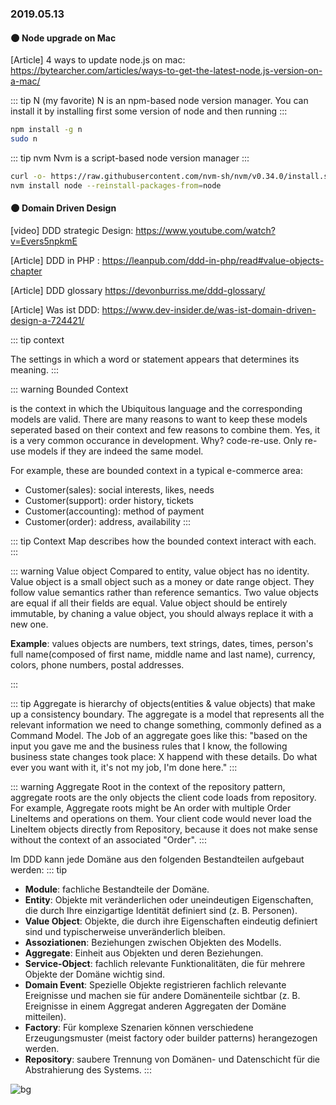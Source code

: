 ### 2019.05.13

#### :new_moon: Node upgrade on Mac

[Article] 4 ways to update node.js on mac: <https://bytearcher.com/articles/ways-to-get-the-latest-node.js-version-on-a-mac/>

::: tip N (my favorite)
N is an npm-based node version manager. You can install it by installing first some version of node and then running
:::

```bash
npm install -g n
sudo n
```

::: tip nvm
Nvm is a script-based node version manager
:::

```bash
curl -o- https://raw.githubusercontent.com/nvm-sh/nvm/v0.34.0/install.sh | bash
nvm install node --reinstall-packages-from=node
```

#### :new_moon: Domain Driven Design

[video] DDD strategic Design: <https://www.youtube.com/watch?v=Evers5npkmE>

[Article] DDD in PHP : <https://leanpub.com/ddd-in-php/read#value-objects-chapter>

[Article] DDD glossary <https://devonburriss.me/ddd-glossary/>

[Article] Was ist DDD: <https://www.dev-insider.de/was-ist-domain-driven-design-a-724421/>

::: tip context

The settings in which a word or statement appears that determines its meaning.
:::

::: warning Bounded Context

is the context in which the Ubiquitous language and the corresponding models are valid. There are many reasons to want to keep
these models seperated based on their context and few reasons to combine them. Yes, it is a very common occurance in development.
Why? code-re-use. Only re-use models if they are indeed the same model.

For example, these are bounded context in a typical e-commerce area:

- Customer(sales): social interests, likes, needs
- Customer(support): order history, tickets
- Customer(accounting): method of payment
- Customer(order): address, availability
  :::

::: tip Context Map
describes how the bounded context interact with each.
:::

::: warning Value object
Compared to entity, value object has no identity. Value object is a small object such as a money or date range object. They follow value semantics rather than reference semantics.
Two value objects are equal if all their fields are equal. Value object should be entirely immutable, by chaning a value object, you
should always replace it with a new one.

**Example**: values objects are numbers, text strings, dates, times, person's full name(composed of first name, middle name and last name), currency, colors, phone numbers, postal addresses.

:::

::: tip Aggregate
is hierarchy of objects(entities & value objects) that make up a consistency boundary. The aggregate is a model that represents all the relevant information we need to change something, commonly defined as a Command Model. The Job of an aggregate goes like this: "based on the input you gave me and the business rules that I know, the following business state changes took place: X happend with these details. Do what ever you want with it, it's not my job, I'm done here."
:::

::: warning Aggregate Root
in the context of the repository pattern, aggregate roots are the only objects the client code loads from repository. For example, Aggregate roots might be An order with multiple Order LineItems and operations on them. Your client code would never load the LineItem objects directly from Repository, because it does not make sense without the context of an associated "Order".
:::

Im DDD kann jede Domäne aus den folgenden Bestandteilen aufgebaut werden:
::: tip

- **Module**: fachliche Bestandteile der Domäne.
- **Entity**: Objekte mit veränderlichen oder uneindeutigen Eigenschaften, die durch Ihre einzigartige Identität definiert sind (z. B. Personen).
- **Value Object**: Objekte, die durch ihre Eigenschaften eindeutig definiert sind und typischerweise unveränderlich bleiben.
- **Assoziationen**: Beziehungen zwischen Objekten des Modells.
- **Aggregate**: Einheit aus Objekten und deren Beziehungen.
- **Service-Object**: fachlich relevante Funktionalitäten, die für mehrere Objekte der Domäne wichtig sind.
- **Domain Event**: Spezielle Objekte registrieren fachlich relevante Ereignisse und machen sie für andere Domänenteile sichtbar (z. B. Ereignisse in einem Aggregat anderen Aggregaten der Domäne mitteilen).
- **Factory**: Für komplexe Szenarien können verschiedene Erzeugungsmuster (meist factory oder builder patterns) herangezogen werden.
- **Repository**: saubere Trennung von Domänen- und Datenschicht für die Abstrahierung des Systems.
  :::

![bg](https://images.unsplash.com/photo-1497218770144-3fea6dbc33fe?ixlib=rb-1.2.1&ixid=eyJhcHBfaWQiOjEyMDd9&auto=format&fit=crop&w=800&q=60)
